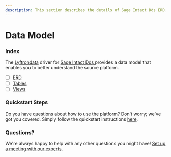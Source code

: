 ```yaml
---
description: This section describes the details of Sage Intact Dds ERD, Tables, and Views.
---
```


# Data Model

### Index

The  [Lyftrondata](https://www.lyftrondata.com/) driver for [Sage Intact Dds](https://www.lyftrondata.com/integration/sage-intact-dds/)[ ](https://www.lyftrondata.com/integration/sage-intact-dds/)provides a data model that enables you to better understand the source platform.

* [ ] [ERD](../../../finance-analytics/sage-intact-dds/data-model/erd.md)
* [ ] [Tables](../../../finance-analytics/sage-intact-dds/data-model/tables.md)
* [ ] [Views](../../../finance-analytics/sage-intact-dds/data-model/views.md)

### Quickstart Steps

Do you have questions about how to use the platform? Don't worry; we've got you covered. Simply follow the quickstart instructions [here](../../../../quickstart-steps.md).

### Questions? <a href="#questions" id="questions"></a>

We're always happy to help with any other questions you might have! [Set up a meeting with our experts](https://www.lyftrondata.com/book-a-meeting/).

